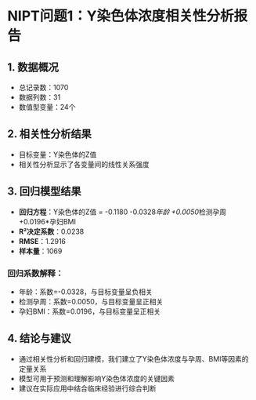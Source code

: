 # NIPT问题1：Y染色体浓度相关性分析报告

## 1. 数据概况

- 总记录数：1070
- 数据列数：31
- 数值型变量：24个


## 2. 相关性分析结果

- 目标变量：Y染色体的Z值
- 相关性分析显示了各变量间的线性关系强度


## 3. 回归模型结果

- **回归方程**：Y染色体的Z值 = -0.1180 -0.0328*年龄 +0.0050*检测孕周 +0.0196*孕妇BMI
- **R²决定系数**：0.0238
- **RMSE**：1.2916
- **样本量**：1069

### 回归系数解释：
- 年龄：系数=-0.0328，与目标变量呈负相关
- 检测孕周：系数=0.0050，与目标变量呈正相关
- 孕妇BMI：系数=0.0196，与目标变量呈正相关


## 4. 结论与建议

- 通过相关性分析和回归建模，我们建立了Y染色体浓度与孕周、BMI等因素的定量关系
- 模型可用于预测和理解影响Y染色体浓度的关键因素
- 建议在实际应用中结合临床经验进行综合判断